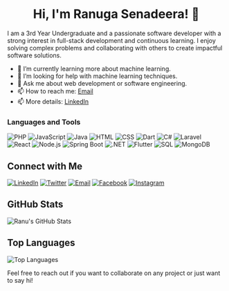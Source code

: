 


<h1 align="center">Hi, I'm Ranuga Senadeera! 👋</h1>
                                            

I am a 3rd Year Undergraduate and a passionate software developer with a strong interest in full-stack development and continuous learning. I enjoy solving complex problems and collaborating with others to create impactful software solutions.

- 🌱 I’m currently learning more about machine learning.
- 🤔 I’m looking for help with machine learning techniques.
- 💬 Ask me about web development or software engineering.
- 📫 How to reach me: [Email](mailto:senadeerakrg@gmail.com)
- 📫 More details: [LinkedIn](https://linkedin.com/in/ranugasenadeera)



### Languages and Tools

![PHP](https://img.shields.io/badge/-PHP-777BB4?style=flat&logo=php&logoColor=white&label=)
![JavaScript](https://img.shields.io/badge/-JavaScript-F7DF1E?style=flat&logo=javascript&logoColor=black&label=)
![Java](https://img.shields.io/badge/-Java-007396?style=flat&logo=java&logoColor=white&label=)
![HTML](https://img.shields.io/badge/-HTML-E34F26?style=flat&logo=html5&logoColor=white&label=)
![CSS](https://img.shields.io/badge/-CSS-1572B6?style=flat&logo=css3&logoColor=white&label=)
![Dart](https://img.shields.io/badge/-Dart-0175C2?style=flat&logo=dart&logoColor=white&label=)
![C#](https://img.shields.io/badge/-C%23-239120?style=flat&logo=c-sharp&logoColor=white&label=)
![Laravel](https://img.shields.io/badge/-Laravel-FF2D20?style=flat&logo=laravel&logoColor=white&label=)
![React](https://img.shields.io/badge/-React-61DAFB?style=flat&logo=react&logoColor=black&label=)
![Node.js](https://img.shields.io/badge/-Node.js-339933?style=flat&logo=node.js&logoColor=white&label=)
![Spring Boot](https://img.shields.io/badge/-Spring%20Boot-6DB33F?style=flat&logo=spring-boot&logoColor=white&label=)
![.NET](https://img.shields.io/badge/-.NET-512BD4?style=flat&logo=dotnet&logoColor=white&label=)
![Flutter](https://img.shields.io/badge/-Flutter-02569B?style=flat&logo=flutter&logoColor=white&label=)
![SQL](https://img.shields.io/badge/-SQL-4479A1?style=flat&logo=sql&logoColor=white&label=)
![MongoDB](https://img.shields.io/badge/-MongoDB-47A248?style=flat&logo=mongodb&logoColor=white&label=)


## Connect with Me

[![LinkedIn](https://img.shields.io/badge/-LinkedIn-0077B5?style=flat&logo=linkedin&logoColor=white)](https://linkedin.com/in/ranugasenadeera)
[![Twitter](https://img.shields.io/badge/-Twitter-1DA1F2?style=flat&logo=twitter&logoColor=white)](https://twitter.com/your-twitter-handle)
[![Email](https://img.shields.io/badge/-Email-D14836?style=flat&logo=gmail&logoColor=white)](mailto:your-email@example.com)
[![Facebook](https://img.shields.io/badge/-Facebook-1877F2?style=flat&logo=facebook&logoColor=white)](https://facebook.com/profile.php?id=61558634829047)
[![Instagram](https://img.shields.io/badge/-Instagram-E4405F?style=flat&logo=instagram&logoColor=white)](https://instagram.com/ranuga_geeneth)


## GitHub Stats

![Ranu's GitHub Stats](https://github-readme-stats.vercel.app/api?username=ranugasenadeera&show_icons=true&theme=radical)


## Top Languages

![Top Languages](https://github-readme-stats.vercel.app/api/top-langs/?username=ranugasenadeera&layout=compact&theme=radical)


Feel free to reach out if you want to collaborate on any project or just want to say hi!

